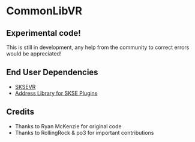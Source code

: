 # CommonLibVR

## Experimental code!
This is still in development, any help from the community to correct errors would be appreciated!

## End User Dependencies
* [SKSEVR](https://skse.silverlock.org/)
* [Address Library for SKSE Plugins](https://www.nexusmods.com/skyrimspecialedition/mods/32444)

## Credits
* Thanks to Ryan McKenzie for original code
* Thanks to RollingRock & po3 for important contributions
